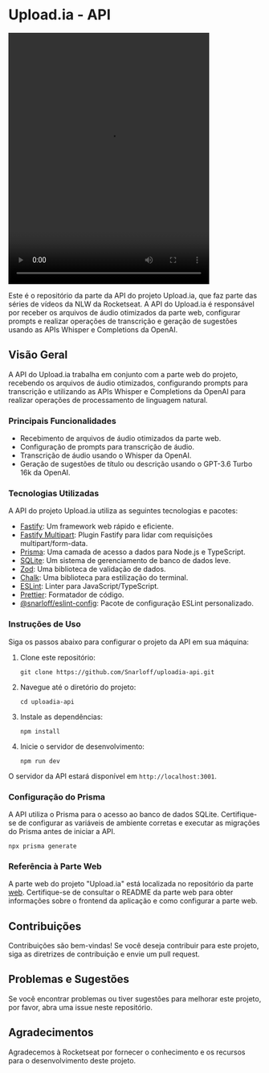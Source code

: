 # Upload.ia - API

<video width="400" height="500" src="https://github.com/Snarloff/uploadai-web/assets/46792575/d5bfad10-5fe4-4b96-86a6-154b1e229eac" type="video/mp4" controls>
</video>

Este é o repositório da parte da API do projeto Upload.ia, que faz parte das séries de vídeos da NLW da Rocketseat. A API do Upload.ia é responsável por receber os arquivos de áudio otimizados da parte web, configurar prompts e realizar operações de transcrição e geração de sugestões usando as APIs Whisper e Completions da OpenAI.

## Visão Geral

A API do Upload.ia trabalha em conjunto com a parte web do projeto, recebendo os arquivos de áudio otimizados, configurando prompts para transcrição e utilizando as APIs Whisper e Completions da OpenAI para realizar operações de processamento de linguagem natural.

### Principais Funcionalidades

- Recebimento de arquivos de áudio otimizados da parte web.
- Configuração de prompts para transcrição de áudio.
- Transcrição de áudio usando o Whisper da OpenAI.
- Geração de sugestões de título ou descrição usando o GPT-3.6 Turbo 16k da OpenAI.

### Tecnologias Utilizadas

A API do projeto Upload.ia utiliza as seguintes tecnologias e pacotes:

- [Fastify](https://www.fastify.io/): Um framework web rápido e eficiente.
- [Fastify Multipart](https://github.com/fastify/fastify-multipart): Plugin Fastify para lidar com requisições multipart/form-data.
- [Prisma](https://www.prisma.io/): Uma camada de acesso a dados para Node.js e TypeScript.
- [SQLite](https://www.sqlite.org/): Um sistema de gerenciamento de banco de dados leve.
- [Zod](https://github.com/colinhacks/zod): Uma biblioteca de validação de dados.
- [Chalk](https://github.com/chalk/chalk): Uma biblioteca para estilização do terminal.
- [ESLint](https://eslint.org/): Linter para JavaScript/TypeScript.
- [Prettier](https://prettier.io/): Formatador de código.
- [@snarloff/eslint-config](https://www.npmjs.com/package/@snarloff/eslint-config): Pacote de configuração ESLint personalizado.

### Instruções de Uso

Siga os passos abaixo para configurar o projeto da API em sua máquina:

1. Clone este repositório:

   ```shell
   git clone https://github.com/Snarloff/uploadia-api.git
   ```

2. Navegue até o diretório do projeto:

   ```shell
   cd uploadia-api
   ```

3. Instale as dependências:

   ```shell
   npm install
   ```

4. Inicie o servidor de desenvolvimento:

   ```shell
   npm run dev
   ```
O servidor da API estará disponível em `http://localhost:3001`.

### Configuração do Prisma

A API utiliza o Prisma para o acesso ao banco de dados SQLite. Certifique-se de configurar as variáveis de ambiente corretas e executar as migrações do Prisma antes de iniciar a API.

```shell
npx prisma generate
```

### Referência à Parte Web

A parte web do projeto "Upload.ia" está localizada no repositório da parte [web](https://github.com/Snarloff/uploadai-web). Certifique-se de consultar o README da parte web para obter informações sobre o frontend da aplicação e como configurar a parte web.

## Contribuições

Contribuições são bem-vindas! Se você deseja contribuir para este projeto, siga as diretrizes de contribuição e envie um pull request.

## Problemas e Sugestões

Se você encontrar problemas ou tiver sugestões para melhorar este projeto, por favor, abra uma issue neste repositório.

## Agradecimentos

Agradecemos à Rocketseat por fornecer o conhecimento e os recursos para o desenvolvimento deste projeto.

